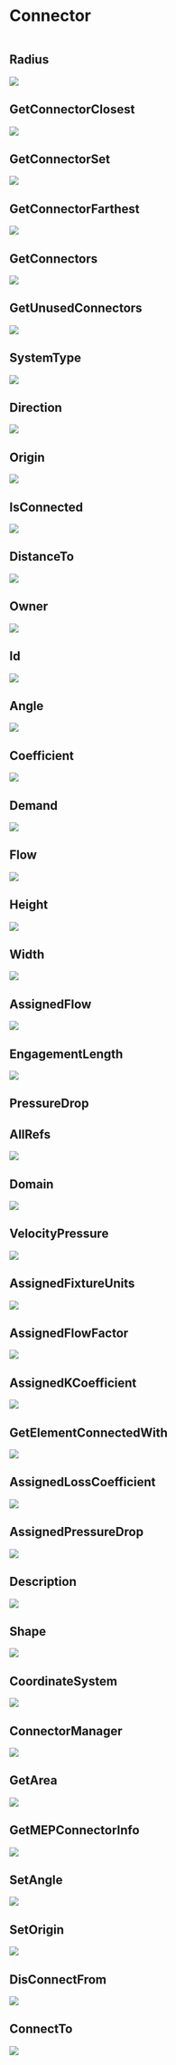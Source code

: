 # Connector


```{contents}
```

## Radius

![](dyn/pic/Connector.Radius.jpg)

## GetConnectorClosest

![](dyn/pic/Connector.GetConnectorClosest.jpg)
## GetConnectorSet

![](dyn/pic/Connector.GetConnectorSet.jpg)
## GetConnectorFarthest

![](dyn/pic/Connector.GetConnectorFarthest.jpg)
## GetConnectors

![](dyn/pic/Connector.GetConnectors.jpg)
## GetUnusedConnectors

![](dyn/pic/Connector.GetUnusedConnectors.jpg)
## SystemType

![](dyn/pic/Connector.SystemType.jpg)

## Direction

![](dyn/pic/Connector.Direction.jpg)
## Origin

![](dyn/pic/Connector.Origin.jpg)
## IsConnected

![](dyn/pic/Connector.IsConnected.jpg)
## DistanceTo

![](dyn/pic/Connector.DistanceTo.jpg)
## Owner

![](dyn/pic/Connector.Owner.jpg)
## Id

![](dyn/pic/Connector.Id.jpg)
## Angle

![](dyn/pic/Connector.Angle.jpg)

## Coefficient

![](dyn/pic/Connector.Coefficient.jpg)

## Demand

![](dyn/pic/Connector.Demand.jpg)
## Flow

![](dyn/pic/Connector.Flow.jpg)
## Height

![](dyn/pic/Connector.Height.jpg)
## Width

![](dyn/pic/Connector.Width.jpg)
## AssignedFlow

![](dyn/pic/Connector.AssignedFlow.jpg)
## EngagementLength

![](dyn/pic/Connector.EngagementLength.jpg)
## PressureDrop

## AllRefs

![](dyn/pic/Connector.AllRefs.jpg)
## Domain

![](dyn/pic/Connector.Domain.jpg)
## VelocityPressure

![](dyn/pic/Connector.VelocityPressure.jpg)
## AssignedFixtureUnits

![](dyn/pic/Connector.AssignedFixtureUnits.jpg)
## AssignedFlowFactor

![](dyn/pic/Connector.AssignedFlowFactor.jpg)
## AssignedKCoefficient

![](dyn/pic/Connector.AssignedKCoefficient.jpg)

## GetElementConnectedWith

![](dyn/pic/Connector.GetElementConnectedWith.jpg)
## AssignedLossCoefficient

![](dyn/pic/Connector.AssignedKCoefficient.jpg)

## AssignedPressureDrop

![](dyn/pic/Connector.AssignedPressureDrop.jpg)

## Description

![](dyn/pic/Connector.Description.jpg)
## Shape

![](dyn/pic/Connector.Shape.jpg)
## CoordinateSystem

![](dyn/pic/Connector.CoordinateSystem.jpg)
## ConnectorManager

![](dyn/pic/Connector.ConnectorManager.jpg)
## GetArea

![](dyn/pic/Connector.GetArea.jpg)
## GetMEPConnectorInfo

![](dyn/pic/Connector.GetMEPConnectorInfo.jpg)
## SetAngle

![](dyn/pic/Connector.SetAngle.jpg)
## SetOrigin

![](dyn/pic/Connector.SetOrigin.jpg)
## DisConnectFrom

![](dyn/pic/Connector.DisConnectFrom.jpg)
## ConnectTo

![](dyn/pic/Connector.ConnectTo.jpg)